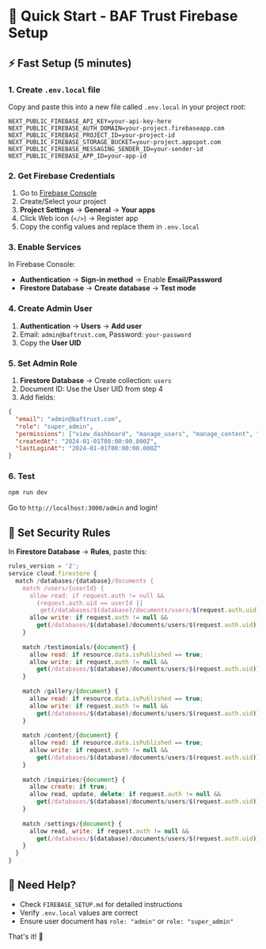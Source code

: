 # 🚀 Quick Start - BAF Trust Firebase Setup

## ⚡ Fast Setup (5 minutes)

### 1. Create `.env.local` file
Copy and paste this into a new file called `.env.local` in your project root:

```env
NEXT_PUBLIC_FIREBASE_API_KEY=your-api-key-here
NEXT_PUBLIC_FIREBASE_AUTH_DOMAIN=your-project.firebaseapp.com
NEXT_PUBLIC_FIREBASE_PROJECT_ID=your-project-id
NEXT_PUBLIC_FIREBASE_STORAGE_BUCKET=your-project.appspot.com
NEXT_PUBLIC_FIREBASE_MESSAGING_SENDER_ID=your-sender-id
NEXT_PUBLIC_FIREBASE_APP_ID=your-app-id
```

### 2. Get Firebase Credentials
1. Go to [Firebase Console](https://console.firebase.google.com/)
2. Create/Select your project
3. **Project Settings** → **General** → **Your apps**
4. Click Web icon (`</>`) → Register app
5. Copy the config values and replace them in `.env.local`

### 3. Enable Services
In Firebase Console:
- **Authentication** → **Sign-in method** → Enable **Email/Password**
- **Firestore Database** → **Create database** → **Test mode**

### 4. Create Admin User
1. **Authentication** → **Users** → **Add user**
2. Email: `admin@baftrust.com`, Password: `your-password`
3. Copy the **User UID**

### 5. Set Admin Role
1. **Firestore Database** → Create collection: `users`
2. Document ID: Use the User UID from step 4
3. Add fields:
```json
{
  "email": "admin@baftrust.com",
  "role": "super_admin",
  "permissions": ["view_dashboard", "manage_users", "manage_content", "manage_inquiries", "manage_testimonials", "manage_gallery", "view_analytics", "manage_settings"],
  "createdAt": "2024-01-01T00:00:00.000Z",
  "lastLoginAt": "2024-01-01T00:00:00.000Z"
}
```

### 6. Test
```bash
npm run dev
```
Go to `http://localhost:3000/admin` and login!

## 🔧 Set Security Rules
In **Firestore Database** → **Rules**, paste this:

```javascript
rules_version = '2';
service cloud.firestore {
  match /databases/{database}/documents {
    match /users/{userId} {
      allow read: if request.auth != null && 
        (request.auth.uid == userId || 
         get(/databases/$(database)/documents/users/$(request.auth.uid)).data.role in ['admin', 'super_admin']);
      allow write: if request.auth != null && 
        get(/databases/$(database)/documents/users/$(request.auth.uid)).data.role in ['admin', 'super_admin'];
    }
    
    match /testimonials/{document} {
      allow read: if resource.data.isPublished == true;
      allow write: if request.auth != null && 
        get(/databases/$(database)/documents/users/$(request.auth.uid)).data.role in ['admin', 'super_admin'];
    }
    
    match /gallery/{document} {
      allow read: if resource.data.isPublished == true;
      allow write: if request.auth != null && 
        get(/databases/$(database)/documents/users/$(request.auth.uid)).data.role in ['admin', 'super_admin'];
    }
    
    match /content/{document} {
      allow read: if resource.data.isPublished == true;
      allow write: if request.auth != null && 
        get(/databases/$(database)/documents/users/$(request.auth.uid)).data.role in ['admin', 'super_admin'];
    }
    
    match /inquiries/{document} {
      allow create: if true;
      allow read, update, delete: if request.auth != null && 
        get(/databases/$(database)/documents/users/$(request.auth.uid)).data.role in ['admin', 'super_admin'];
    }
    
    match /settings/{document} {
      allow read, write: if request.auth != null && 
        get(/databases/$(database)/documents/users/$(request.auth.uid)).data.role in ['admin', 'super_admin'];
    }
  }
}
```

## 🚨 Need Help?
- Check `FIREBASE_SETUP.md` for detailed instructions
- Verify `.env.local` values are correct
- Ensure user document has `role: "admin"` or `role: "super_admin"`

That's it! 🎉 